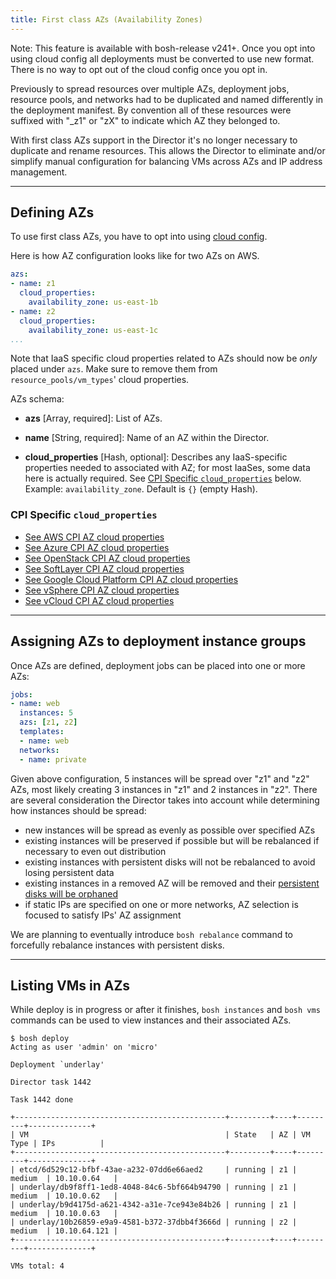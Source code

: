 ```yaml
---
title: First class AZs (Availability Zones)
---
```


<p class="note">Note: This feature is available with bosh-release v241+. Once you opt into using cloud config all deployments must be converted to use new format. There is no way to opt out of the cloud config once you opt in.</p>

Previously to spread resources over multiple AZs, deployment jobs, resource pools, and networks had to be duplicated and named differently in the deployment manifest. By convention all of these resources were suffixed with "_z1" or "zX" to indicate which AZ they belonged to.

With first class AZs support in the Director it's no longer necessary to duplicate and rename resources. This allows the Director to eliminate and/or simplify manual configuration for balancing VMs across AZs and IP address management.

---
## <a id='config'></a> Defining AZs

To use first class AZs, you have to opt into using [cloud config](cloud-config.md).

Here is how AZ configuration looks like for two AZs on AWS.

```yaml
azs:
- name: z1
  cloud_properties:
    availability_zone: us-east-1b
- name: z2
  cloud_properties:
    availability_zone: us-east-1c
...
```

<p class="note">Note that IaaS specific cloud properties related to AZs should now be <em>only</em> placed under <code>azs</code>. Make sure to remove them from <code>resource_pools/vm_types</code>' cloud properties.</p>

AZs schema:

* **azs** [Array, required]: List of AZs.

* **name** [String, required]: Name of an AZ within the Director.
* **cloud_properties** [Hash, optional]: Describes any IaaS-specific properties needed to associated with AZ; for most IaaSes, some data here is actually required. See [CPI Specific `cloud_properties`](#azs-cloud-properties) below. Example: `availability_zone`. Default is `{}` (empty Hash).

### <a id='azs-cloud-properties'></a> CPI Specific `cloud_properties`

- [See AWS CPI AZ cloud properties](aws-cpi.md#azs)
- [See Azure CPI AZ cloud properties](azure-cpi.md#azs)
- [See OpenStack CPI AZ cloud properties](openstack-cpi.md#azs)
- [See SoftLayer CPI AZ cloud properties](softlayer-cpi.md#azs)
- [See Google Cloud Platform CPI AZ cloud properties](google-cpi.md#azs)
- [See vSphere CPI AZ cloud properties](vsphere-cpi.md#azs)
- [See vCloud CPI AZ cloud properties](vcloud-cpi.md#azs)

---
## <a id='assigning-azs'></a> Assigning AZs to deployment instance groups

Once AZs are defined, deployment jobs can be placed into one or more AZs:

```yaml
jobs:
- name: web
  instances: 5
  azs: [z1, z2]
  templates:
  - name: web
  networks:
  - name: private
```

Given above configuration, 5 instances will be spread over "z1" and "z2" AZs, most likely creating 3 instances in "z1" and 2 instances in "z2". There are several consideration the Director takes into account while determining how instances should be spread:

- new instances will be spread as evenly as possible over specified AZs
- existing instances will be preserved if possible but will be rebalanced if necessary to even out distribution
- existing instances with persistent disks will not be rebalanced to avoid losing persistent data
- existing instances in a removed AZ will be removed and their [persistent disks will be orphaned](persistent-disks.md)
- if static IPs are specified on one or more networks, AZ selection is focused to satisfy IPs' AZ assignment

<p class="note">We are planning to eventually introduce <code>bosh rebalance</code> command to forcefully rebalance instances with persistent disks.</a>

---
## <a id='listing-vms-in-azs'></a> Listing VMs in AZs

While deploy is in progress or after it finishes, `bosh instances` and `bosh vms` commands can be used to view instances and their associated AZs.

```shell
$ bosh deploy
Acting as user 'admin' on 'micro'

Deployment `underlay'

Director task 1442

Task 1442 done

+-----------------------------------------------+---------+----+---------+--------------+
| VM                                            | State   | AZ | VM Type | IPs          |
+-----------------------------------------------+---------+----+---------+--------------+
| etcd/6d529c12-bfbf-43ae-a232-07dd6e66aed2     | running | z1 | medium  | 10.10.0.64   |
| underlay/db9f8ff1-1ed8-4048-84c6-5bf664b94790 | running | z1 | medium  | 10.10.0.62   |
| underlay/b9d4175d-a621-4342-a31e-7ce943e84b26 | running | z1 | medium  | 10.10.0.63   |
| underlay/10b26859-e9a9-4581-b372-37dbb4f3666d | running | z2 | medium  | 10.10.64.121 |
+-----------------------------------------------+---------+----+---------+--------------+

VMs total: 4
```
